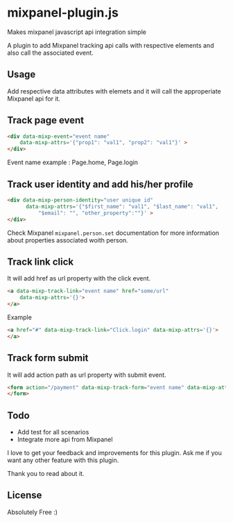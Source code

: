 # mixpanel-plugin.js

Makes mixpanel javascript api integration simple

A plugin to add Mixpanel tracking api calls with respective elements 
and also call the associated event.
 
## Usage
 
Add respective data attributes with elemets and it will call the 
approperiate Mixpanel api for it.

## Track page event

```html
<div data-mixp-event="event name" 
    data-mixp-attrs='{"prop1": "val1", "prop2": "val1"}' >
</div>
```
Event name example : Page.home, Page.login

## Track user identity and add his/her profile

```html
<div data-mixp-person-identity="user unique id" 
      data-mixp-attrs='{"$first_name": "val1", "$last_name": "val1", 
          "$email": "", "other_property":""}' >
</div>
```

Check Mixpanel `mixpanel.person.set` documentation for more information about properties associated woith person.

## Track link click

It will add href as url property with the click event.

```html
<a data-mixp-track-link="event name" href="some/url"
    data-mixp-attrs='{}'>
</a>
````

Example
```html
<a href="#" data-mixp-track-link="Click.login" data-mixp-attrs='{}'>
</a>
```

## Track form submit

It will add action path as url property with submit event.

```html
<form action="/payment" data-mixp-track-form="event name" data-mixp-attrs='{}'>
</form> 
```

## Todo

- Add test for all scenarios
- Integrate more api from Mixpanel

I love to get your feedback and improvements for this plugin. Ask me if you want any other feature with this plugin.

Thank you to read about it.


## License

Absolutely Free :)